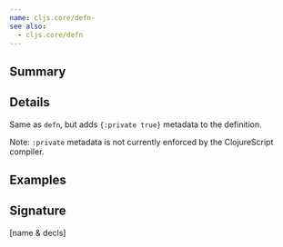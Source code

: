 ```yaml
---
name: cljs.core/defn-
see also:
  - cljs.core/defn
---
```


## Summary

## Details

Same as `defn`, but adds `{:private true}` metadata to the definition.

Note: `:private` metadata is not currently enforced by the ClojureScript
compiler.

## Examples

## Signature
[name & decls]
